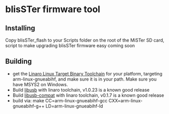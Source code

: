 # blisSTer firmware tool

## Installing
Copy blisSTer_flash to your Scripts folder on the root of the MiSTer SD card, script to make upgrading blisSTer firmware easy coming soon

## Building
- get the [Linaro Linux Target Binary Toolchain](https://linaro.org/downloads) for your platform, targeting arm-linux-gnueabihf, and make sure it is in your path. Make sure you have MSYS2 on Windows.
- Build [libusb](https://github.com/libusb/libusb/releases) with linaro toolchain, v1.0.23 is a known good release
- Build [libusb-compat](https://github.com/libusb/libusb-compat-0.1/releases) with linaro toolchain, v0.1.7 is a known good release
- build via: make CC=arm-linux-gnueabihf-gcc CXX=arm-linux-gnueabihf-g++ LD=arm-linux-gnueabihf-ld
